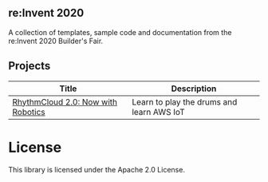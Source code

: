 ## re:Invent 2020

A collection of templates, sample code and documentation from the re:Invent 2020 Builder's Fair.

## Projects

| Title | Description |
|---------|-------------|
| [RhythmCloud 2.0:  Now with Robotics](RhythmCloud) | Learn to play the drums and learn AWS IoT |

# License

This library is licensed under the Apache 2.0 License.
